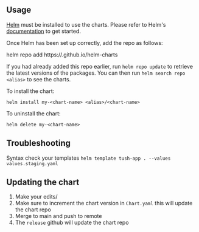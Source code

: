 ## Usage

[Helm](https://helm.sh) must be installed to use the charts.  Please refer to
Helm's [documentation](https://helm.sh/docs) to get started.

Once Helm has been set up correctly, add the repo as follows:

  helm repo add <alias> https://<orgname>.github.io/helm-charts

If you had already added this repo earlier, run `helm repo update` to retrieve
the latest versions of the packages.  You can then run `helm search repo
<alias>` to see the charts.

To install the <chart-name> chart:

    helm install my-<chart-name> <alias>/<chart-name>

To uninstall the chart:

    helm delete my-<chart-name>

## Troubleshooting

Syntax check your templates
`helm template tush-app . --values values.staging.yaml`

## Updating the chart

1. Make your edits/
2. Make sure to increment the chart version in `Chart.yaml` this will update the chart repo
3. Merge to main and push to remote
4. The `release` github will update the chart repo